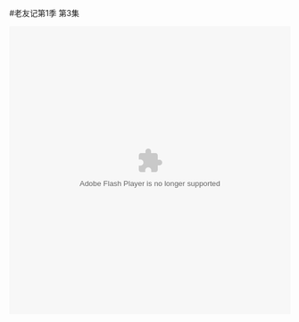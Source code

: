 #老友记第1季 第3集

<object width='100%' height=515><param name="movie" value="http://share.vrs.sohu.com/693905/v.swf&topBar=1&autoplay=false&plid=5003509&pub_catecode="></param><param name="allowFullScreen" value="true"></param><param name="allowscriptaccess" value="always"></param><param name="wmode" value="Transparent"></param><embed width='100%' height=515 wmode="Transparent" allowfullscreen="true" allowscriptaccess="always" quality="high" src="http://share.vrs.sohu.com/693905/v.swf&topBar=1&autoplay=false&plid=5003509&pub_catecode=" type="application/x-shockwave-flash"/></embed></object>

